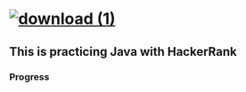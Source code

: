 # [![download (1)](https://user-images.githubusercontent.com/114261966/198727509-ddfef636-d044-43bf-9f61-4dcc6dcadfd6.png)](https://www.hackerrank.com/yoonjun_chang)
## This is practicing Java with HackerRank
### Progress
